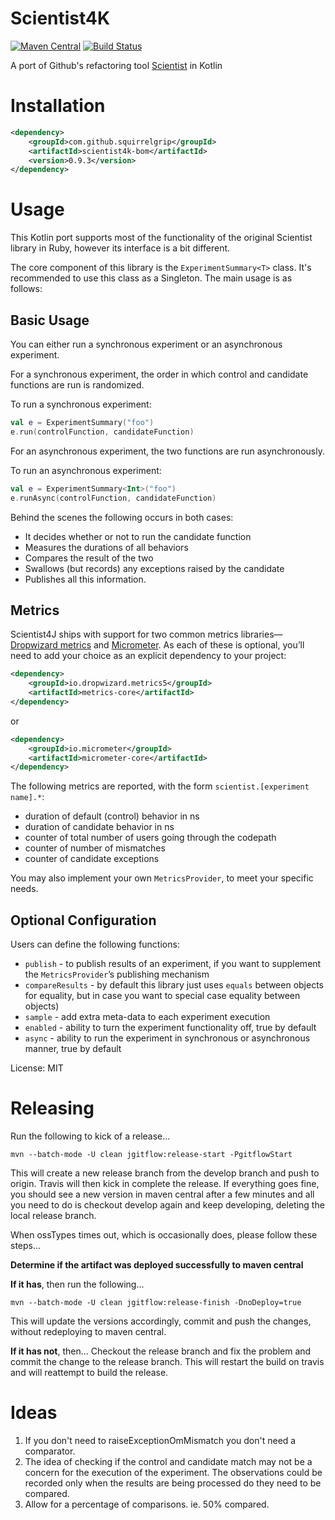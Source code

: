 # Scientist4K

[![Maven Central](https://maven-badges.herokuapp.com/maven-central/com.github.squirrelgrip/scientist4k/badge.svg)](https://maven-badges.herokuapp.com/maven-central/com.github.squirrelgrip/scientist4k)
[![Build Status](https://travis-ci.com/SquirrelGrip/scientist4k.svg?branch=develop)](https://travis-ci.com/SquirrelGrip/scientist4k)

A port of Github's refactoring tool [Scientist](https://github.com/github/scientist) in Kotlin

# Installation

```xml
<dependency>
    <groupId>com.github.squirrelgrip</groupId>
    <artifactId>scientist4k-bom</artifactId>
    <version>0.9.3</version>
</dependency>
```
# Usage

This Kotlin port supports most of the functionality of the original Scientist library in Ruby, however its interface is a bit different.

The core component of this library is the `ExperimentSummary<T>` class. It's recommended to use this class as a Singleton. The main usage is as follows:

## Basic Usage

You can either run a synchronous experiment or an asynchronous experiment.

For a synchronous experiment, the order in which control and candidate functions are run is randomized.

To run a synchronous experiment:

```kotlin
val e = ExperimentSummary("foo")
e.run(controlFunction, candidateFunction)
```

For an asynchronous experiment, the two functions are run asynchronously.

To run an asynchronous experiment:

```kotlin
val e = ExperimentSummary<Int>("foo")
e.runAsync(controlFunction, candidateFunction)
```

Behind the scenes the following occurs in both cases:
* It decides whether or not to run the candidate function
* Measures the durations of all behaviors
* Compares the result of the two
* Swallows (but records) any exceptions raised by the candidate
* Publishes all this information.


## Metrics

Scientist4J ships with support for two common metrics libraries—[Dropwizard metrics](https://dropwizard.github.io/metrics/)
 and [Micrometer](https://micrometer.io). As each of these is optional, you’ll need to add your choice as an explicit dependency to your project:

```xml
<dependency>
    <groupId>io.dropwizard.metrics5</groupId>
    <artifactId>metrics-core</artifactId>
</dependency>
```
or
```xml
<dependency>
    <groupId>io.micrometer</groupId>
    <artifactId>micrometer-core</artifactId>
</dependency>
```

The following metrics are reported, with the form `scientist.[experiment name].*`:

* duration of default (control) behavior in ns
* duration of candidate behavior in ns
* counter of total number of users going through the codepath
* counter of number of mismatches
* counter of candidate exceptions

You may also implement your own `MetricsProvider`, to meet your specific needs.

## Optional Configuration

Users can define the following functions:

* `publish` - to publish results of an experiment, if you want to supplement the `MetricsProvider`’s publishing mechanism
* `compareResults` - by default this library just uses `equals` between objects for equality, but in case you want to special case equality between objects)
* `sample` - add extra meta-data to each experiment execution
* `enabled` - ability to turn the experiment functionality off, true by default
* `async` - ability to run the experiment in synchronous or asynchronous manner, true by default

License: MIT

# Releasing
Run the following to kick of a release...
```
mvn --batch-mode -U clean jgitflow:release-start -PgitflowStart
```
This will create a new release branch from the develop branch and push to origin. Travis will then kick in complete the release.
If everything goes fine, you should see a new version in maven central after a few minutes and all you need to do is checkout develop again and keep developing, deleting the local release branch. 

When ossTypes times out, which is occasionally does, please follow these steps...

**Determine if the artifact was deployed successfully to maven central**

**If it has**, then run the following... 
```
mvn --batch-mode -U clean jgitflow:release-finish -DnoDeploy=true
```
This will update the versions accordingly, commit and push the changes, without redeploying to maven central.

**If it has not**, then...
Checkout the release branch and fix the problem and commit the change to the release branch. This will restart the build on travis and will reattempt to build the release.

# Ideas
1. If you don't need to raiseExceptionOmMismatch you don't need a comparator.
1. The idea of checking if the control and candidate match may not be a concern for the execution of the experiment. The observations could be recorded only when the results are being processed do they need to be compared.
1. Allow for a percentage of comparisons. ie. 50% compared.    